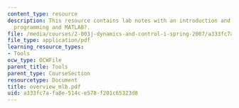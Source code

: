 ```yaml
---
content_type: resource
description: This resource contains lab notes with an introduction and overview of
  programming and MATLAB?.
file: /media/courses/2-003j-dynamics-and-control-i-spring-2007/a333fc7afa8e514ce578f201c65323d8_overview_mlb.pdf
file_type: application/pdf
learning_resource_types:
- Tools
ocw_type: OCWFile
parent_title: Tools
parent_type: CourseSection
resourcetype: Document
title: overview_mlb.pdf
uid: a333fc7a-fa8e-514c-e578-f201c65323d8
---
```

